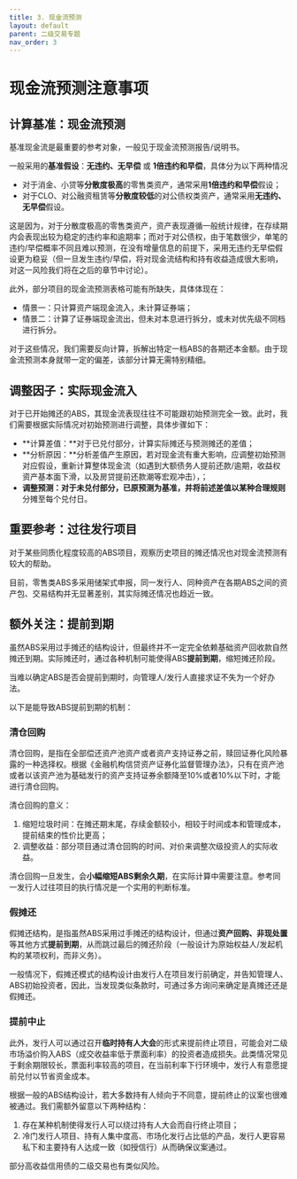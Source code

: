 ```yaml
---
title: 3. 现金流预测
layout: default
parent: 二级交易专题
nav_order: 3
---
```


# 现金流预测注意事项

## 计算基准：现金流预测

基准现金流是最重要的参考对象，一般见于现金流预测报告/说明书。

一般采用的**基准假设**：**无违约、无早偿** 或 **1倍违约和早偿**，具体分为以下两种情况

- 对于消金、小贷等**分散度极高**的零售类资产，通常采用**1倍违约和早偿**假设；
- 对于CLO、对公融资租赁等**分散度较低**的对公债权类资产，通常采用**无违约、无早偿**假设。

这是因为，对于分散度极高的零售类资产，资产表现遵循一般统计规律，在存续期内会表现出较为稳定的违约率和逾期率；而对于对公债权，由于笔数很少，单笔的违约/早偿概率不同且难以预测，在没有增量信息的前提下，采用无违约无早偿假设更为稳妥（但一旦发生违约/早偿，将对现金流结构和持有收益造成很大影响，对这一风险我们将在之后的章节中讨论）。

此外，部分项目的现金流预测表格可能有所缺失，具体体现在：
- 情景一：只计算资产端现金流入，未计算证券端；
- 情景二：计算了证券端现金流出，但未对本息进行拆分，或未对优先级不同档进行拆分。

对于这些情况，我们需要反向计算，拆解出特定一档ABS的各期还本金额。由于现金流预测本身就带一定的偏差，该部分计算无需特别精细。

## 调整因子：实际现金流入

对于已开始摊还的ABS，其现金流表现往往不可能跟初始预测完全一致。此时，我们需要根据实际情况对初始预测进行调整，具体步骤如下：

- **计算差值：**对于已兑付部分，计算实际摊还与预测摊还的差值；
- **分析原因：**分析差值产生原因，若对现金流有重大影响，应调整初始预测对应假设，重新计算整体现金流（如遇到大额债务人提前还款/逾期，收益权资产基本面下滑，以及房贷提前还款潮等宏观冲击），；
- **调整预测：**对于未兑付部分，已原预测为基准，并将前述差值以**某种合理规则**分摊至每个兑付日。


## 重要参考：过往发行项目

对于某些同质化程度较高的ABS项目，观察历史项目的摊还情况也对现金流预测有较大的帮助。

目前，零售类ABS多采用储架式申报，同一发行人、同种资产在各期ABS之间的资产包、交易结构并无显著差别，其实际摊还情况也趋近一致。

## 额外关注：提前到期

虽然ABS采用过手摊还的结构设计，但最终并不一定完全依赖基础资产回收款自然摊还到期。实际摊还时，通过各种机制可能使得ABS**提前到期**，缩短摊还阶段。

当难以确定ABS是否会提前到期时，向管理人/发行人直接求证不失为一个好办法。

以下是能导致ABS提前到期的机制：

### 清仓回购

清仓回购，是指在全部偿还资产池资产或者资产支持证券之前，赎回证券化风险暴露的一种选择权。根据《金融机构信贷资产证券化监督管理办法》，只有在资产池或者以该资产池为基础发行的资产支持证券余额降至10%或者10%以下时，才能进行清仓回购。

清仓回购的意义：
1. 缩短垃圾时间：在摊还期末尾，存续金额较小，相较于时间成本和管理成本，提前结束的性价比更高；
1. 调整收益：部分项目通过清仓回购的时间、对价来调整次级投资人的实际收益。

清仓回购一旦发生，会**小幅缩短ABS剩余久期**，在实际计算中需要注意。参考同一发行人过往项目的执行情况是一个实用的判断标准。

### 假摊还

假摊还结构，是指虽然ABS采用过手摊还的结构设计，但通过**资产回购、非现处置**等其他方式**提前到期**，从而跳过最后的摊还阶段（一般设计为原始权益人/发起机构的某项权利，而非义务）。

一般情况下，假摊还模式的结构设计由发行人在项目发行前确定，并告知管理人、ABS初始投资者，因此，当发现类似条款时，可通过多方询问来确定是真摊还还是假摊还。

### 提前中止

此外，发行人可以通过召开**临时持有人大会**的形式来提前终止项目，可能会对二级市场溢价购入ABS（成交收益率低于票面利率）的投资者造成损失。此类情况常见于剩余期限较长，票面利率较高的项目，在当前利率下行环境中，发行人有意愿提前兑付以节省资金成本。

根据一般的ABS结构设计，若大多数持有人倾向于不同意，提前终止的议案也很难被通过。我们需额外留意以下两种结构：

1. 存在某种机制使得发行人可以绕过持有人大会而自行终止项目；
1. 冷门发行人项目、持有人集中度高、市场化发行占比低的产品，发行人更容易私下和主要持有人达成一致（如授信行）从而确保议案通过。

部分高收益信用债的二级交易也有类似风险。


